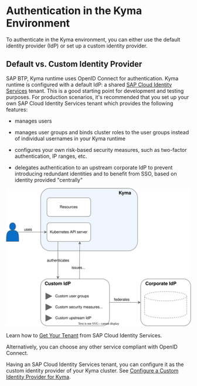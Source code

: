 <!-- loio85200d8509004236b2a3a637bf1471a8 -->

# Authentication in the Kyma Environment

To authenticate in the Kyma environment, you can either use the default identity provider \(IdP\) or set up a custom identity provider.



<a name="loio85200d8509004236b2a3a637bf1471a8__section_aw4_kk3_fcc"/>

## Default vs. Custom Identity Provider

SAP BTP, Kyma runtime uses OpenID Connect for authentication. Kyma runtime is configured with a default IdP: a shared [SAP Cloud Identity Services](https://help.sap.com/docs/cloud-identity-services/cloud-identity-services/landing-page?version=Cloud) tenant. This is a good starting point for development and testing purposes. For production scenarios, it's recommended that you set up your own SAP Cloud Identity Services tenant which provides the following features:

-   manages users

-   manages user groups and binds cluster roles to the user groups instead of individual usernames in your Kyma runtime

-   configures your own risk-based security measures, such as two-factor authentication, IP ranges, etc.

-   delegates authentication to an upstream corporate IdP to prevent introducing redundant identities and to benefit from SSO, based on identity provided "centrally"


![](images/Custom_IdP_16dee5b.svg)

Learn how to [Get Your Tenant](https://help.sap.com/docs/cloud-identity-services/cloud-identity-services/get-your-tenant?version=Cloud) from SAP Cloud Identity Services.

Alternatively, you can choose any other service compliant with OpenID Connect.

Having an SAP Cloud Identity Services tenant, you can configure it as the custom identity provider of your Kyma cluster. See [Configure a Custom Identity Provider for Kyma](configure-a-custom-identity-provider-for-kyma-67bcc6e.md).

